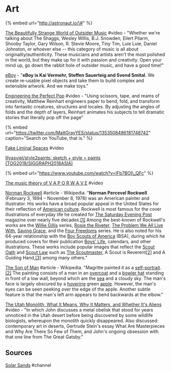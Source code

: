 # Art

{% embed url="http://astronaut.io/\#" %}

[The Beautifully Strange World of Outsider Music](https://www.youtube.com/watch?v=CVks07UgVQQ) \#video - "Whether we're talking about The Shaggs, Wesley Willis, B.J. Snowden, Eilert Pilarm, Shooby Taylor, Gary Wilson, R. Stevie Moore, Tiny Tim, Luie Luie, Daniel Johnston, or whoever else -- this category of music is all about originality/authenticity. These musicians and artists aren't the most polished in the world, but they make up for it with passion and creativity. Open your mind up, go down the rabbit hole of outsider music, and have a good time!"

[eBoy](http://hello.eboy.com/eboy/) - "**eBoy is Kai Vermehr, Steffen Sauerteig and Svend Smital.** We create re-usable pixel objects and take them to build complex and extensible artwork. And we make toys."

[Engineering the Perfect Pop](https://www.youtube.com/watch?v=O6JFYMJMQZ0) \#video - "Using scissors, tape, and reams of creativity, Matthew Reinhart engineers paper to bend, fold, and transform into fantastic creatures, structures and locales. By adjusting the angles of folds and the depth of layers, Reinhart animates his subjects to tell dramatic stories that literally pop off the page"

{% embed url="https://twitter.com/MattGrayYES/status/1353508486181748742" caption="Search on YouTube, that is." %}

[Fake Liminal Spaces](https://www.youtube.com/watch?v=u_dRqMDgdp8) \#video

[lllyasviel/style2paints: sketch + style = paints \(TOG2018/SIGGRAPH2018ASIA\)](https://github.com/lllyasviel/style2paints)

{% embed url="https://www.youtube.com/watch?v=lFb7BOI\_QFc" %}

[The music theory of V A P O R W A V E](https://www.youtube.com/watch?v=QdVEez20X_s) \#video

[Norman Rockwell](https://en.wikipedia.org/wiki/Norman_Rockwell) \#article - Wikipedia. "**Norman Percevel Rockwell** \(February 3, 1894 – November 8, 1978\) was an American painter and illustrator. His works have a broad popular appeal in the United States for their reflection of [American culture](https://en.wikipedia.org/wiki/Culture_of_the_United_States). Rockwell is most famous for the cover illustrations of everyday life he created for [The Saturday Evening Post](https://en.wikipedia.org/wiki/The_Saturday_Evening_Post) magazine over nearly five decades.[\[1\]](https://en.wikipedia.org/wiki/Norman_Rockwell#cite_note-1) Among the best-known of Rockwell's works are the [Willie Gillis](https://en.wikipedia.org/wiki/Willie_Gillis) series, [Rosie the Riveter](https://en.wikipedia.org/wiki/Rosie_the_Riveter), [The Problem We All Live With](https://en.wikipedia.org/wiki/The_Problem_We_All_Live_With), [Saying Grace](https://en.wikipedia.org/wiki/Saying_Grace_%28Rockwell%29), and the [Four Freedoms](https://en.wikipedia.org/wiki/Four_Freedoms_%28Norman_Rockwell%29) series. He is also noted for his 64-year relationship with the [Boy Scouts of America](https://en.wikipedia.org/wiki/Boy_Scouts_of_America) \(BSA\), during which he produced covers for their publication [Boys' Life](https://en.wikipedia.org/wiki/Boys%27_Life), calendars, and other illustrations. These works include popular images that reflect the [Scout Oath](https://en.wikipedia.org/wiki/Scout_Promise) and [Scout Law](https://en.wikipedia.org/wiki/Scout_Law) such as [The Scoutmaster](https://en.wikipedia.org/wiki/The_Scoutmaster), A Scout is Reverent[\[2\]](https://en.wikipedia.org/wiki/Norman_Rockwell#cite_note-2) and A Guiding Hand,[\[3\]](https://en.wikipedia.org/wiki/Norman_Rockwell#cite_note-3) among many others."

[The Son of Man](https://en.wikipedia.org/wiki/The_Son_of_Man) \#article - Wikipedia. "Magritte painted it as a [self-portrait](https://en.wikipedia.org/wiki/Self-portrait).[\[2\]](https://en.wikipedia.org/wiki/The_Son_of_Man#cite_note-2) The painting consists of a man in an [overcoat](https://en.wikipedia.org/wiki/Overcoat) and a [bowler hat](https://en.wikipedia.org/wiki/Bowler_hat) standing in front of a low wall, beyond which are the [sea](https://en.wikipedia.org/wiki/Sea) and a cloudy sky. The man's face is largely obscured by a [hovering](https://en.wikipedia.org/wiki/Levitation) green [apple](https://en.wikipedia.org/wiki/Apple). However, the man's eyes can be seen peeking over the edge of the apple. Another subtle feature is that the man's left arm appears to bend backwards at the elbow."

[The Utah Monolith, What It Means, Why It Matters, and Whether It's Aliens](https://www.youtube.com/watch?v=dG9A6_ijSIM) \#video - "In which John discusses a metal obelisk that stood for years unnoticed in the Utah desert before being discovered by some wildlife biologists, whereupon the monolith quickly disappeared. Also discussed: contemporary art in deserts, Gertrude Stein's essay What Are Masterpieces and Why Are There So Few of Them, and John's ongoing obsession with that one line from The Great Gatsby."

## Sources

[Solar Sands](https://www.youtube.com/channel/UCR6LasBpceuYUhuLToKBzvQ/featured) \#channel

